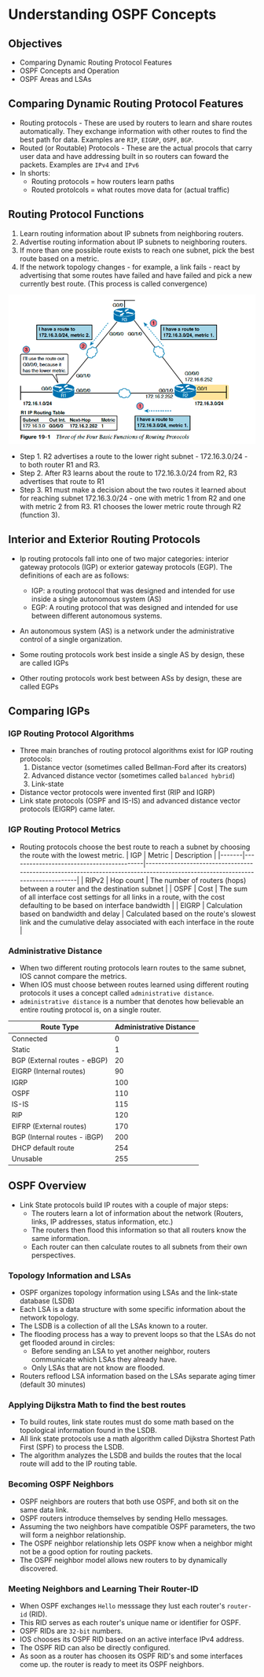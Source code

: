 # Understanding OSPF Concepts
## Objectives
- Comparing Dynamic Routing Protocol Features
- OSPF Concepts and Operation
- OSPF Areas and LSAs

## Comparing Dynamic Routing Protocol Features
- Routing protocols - These are used by routers to learn and share routes automatically. They exchange information with other routes to find the best path for data. Examples are `RIP`, `EIGRP`, `OSPF`, `BGP`.
- Routed (or Routable) Protocols - These are the actual procols that carry user data and have addressing built in so routers can foward the packets. Examples are `IPv4` and `IPv6`
- In shorts:
    - Routing protocols = how routers learn paths
    - Routed protolcols = what routes move data for (actual traffic)

## Routing Protocol Functions
1. Learn routing information about IP subnets from neighboring routers.
2. Advertise routing information about IP subnets to neighboring routers.
3. If more than one possible route exists to reach one subnet, pick the best route based on a metric.
4. If the network topology changes - for example, a link fails - react by advertising that some routes have failed and have failed and pick a new currently best route. (This process is called convergence)

<img src="https://github.com/matoanbach/networking/blob/main/pics/w8.1.png"/>

- Step 1. R2 advertises a route to the lower right subnet - 172.16.3.0/24 - to both router R1 and R3.
- Step 2. After R3 learns about the route to 172.16.3.0/24 from R2, R3 advertises that route to R1
- Step 3. R1 must make a decision about the two routes it learned about for reaching subnet 172.16.3.0/24 - one with metric 1 from R2 and one with metric 2 from R3. R1 chooses the lower metric route through R2 (function 3).

## Interior and Exterior Routing Protocols
- Ip routing protocols fall into one of two major categories: interior gateway protocols (IGP) or exterior gateway protocols (EGP). The definitions of each are as follows:
    - IGP: a routing protocol that was designed and intended for use inside a single autonomous system (AS)
    - EGP: A routing protocol that was designed and intended for use between different autonomous systems.

- An autonomous system (AS) is a network under the administrative control of a single organization.
- Some routing protocols work best inside a single AS by design, these are called IGPs
- Other routing protocols work best between ASs by design, these are called EGPs

## Comparing IGPs
### IGP Routing Protocol Algorithms
- Three main branches of routing protocol algorithms exist for IGP routing protocols:
    1. Distance vector (sometimes called Bellman-Ford after its creators)
    2. Advanced distance vector (sometimes called `balanced hybrid`)
    3. Link-state
- Distance vector protocols were invented first (RIP and IGRP)
- Link state protocols (OSPF and IS-IS) and advanced distance vector protocols (EIGRP) came later.

### IGP Routing Protocol Metrics
- Routing protocols choose the best route to reach a subnet by choosing the route with the lowest metric.
| IGP   | Metric                                   | Description                                                                                                                  |
|-------|------------------------------------------|------------------------------------------------------------------------------------------------------------------------------|
| RIPv2 | Hop count                                | The number of routers (hops) between a router and the destination subnet                                                     |
| OSPF  | Cost                                     | The sum of all interface cost settings for all links in a route, with the cost defaulting to be based on interface bandwidth |
| EIGRP | Calculation based on bandwidth and delay | Calculated based on the route's slowest link and the cumulative delay associated with each interface in the route            |

### Administrative Distance
- When two different routing protocols learn routes to the same subnet, IOS cannot compare the metrics.
- When IOS must choose between routes learned using different routing protocols it uses a concept called `administrative distance`.
- `administrative distance` is a number that denotes how believable an entire routing protocol is, on a single router.

| Route Type                   | Administrative Distance |
|------------------------------|-------------------------|
| Connected                    | 0                       |
| Static                       | 1                       |
| BGP (External routes - eBGP) | 20                      |
| EIGRP (Internal routes)      | 90                      |
| IGRP                         | 100                     |
| OSPF                         | 110                     |
| IS-IS                        | 115                     |
| RIP                          | 120                     |
| EIFRP (External routes)      | 170                     |
| BGP (Internal routes - iBGP) | 200                     |
| DHCP default route           | 254                     |
| Unusable                     | 255                     |

## OSPF Overview
- Link State protocols build IP routes with a couple of major steps:
    - The routers learn a lot of information about the network (Routers, links, IP addresses, status information, etc.)
    - The routers then flood this information so that all routers know the same information.
    - Each router can then calculate routes to all subnets from their own perspectives.

### Topology Information and LSAs
- OSPF organizes topology information using LSAs and the link-state database (LSDB)
- Each LSA is a data structure with some specific information about the network topology.
- The LSDB is a collection of all the LSAs known to a router.
- The flooding process has a way to prevent loops so that the LSAs do not get flooded around in circles:
    - Before sending an LSA to yet another neighbor, routers communicate which LSAs they already have.
    - Only LSAs that are not know are flooded.
- Routers reflood LSA information based on the LSAs separate aging timer (default 30 minutes)

### Applying Dijkstra Math to find the best routes
- To build routes, link state routes must do some math based on the topological information found in the LSDB.
- All link state protocols use a math algorithm called Dijkstra Shortest Path First (SPF) to process the LSDB.
- The algorithm analyzes the LSDB and builds the routes that the local route will add to the IP routing table.

### Becoming OSPF Neighbors
- OSPF neighbors are routers that both use OSPF, and both sit on the same data link.
- OSPF routers introduce themselves by sending Hello messages.
- Assuming the two neighbors have compatible OSPF parameters, the two will form a neighbor relationship.
- The OSPF neighbor relationship lets OSPF know when a neighbor might not be a good option for routing packets.
- The OSPF neighbor model allows new routers to by dynamically discovered.

### Meeting Neighbors and Learning Their Router-ID
- When OSPF exchanges `Hello` messsage they lust each router's `router-id` (RID).
- This RID serves as each router's unique name or identifier for OSPF.
- OSPF RIDs are `32-bit` numbers.
- IOS chooses its OSPF RID based on an active interface IPv4 address.
- The OSPF RID can also be directly configured.
- As soon as a router has choosen its OSPF RID's and some interfaces come up. the router is ready to meet its OSPF neighbors.